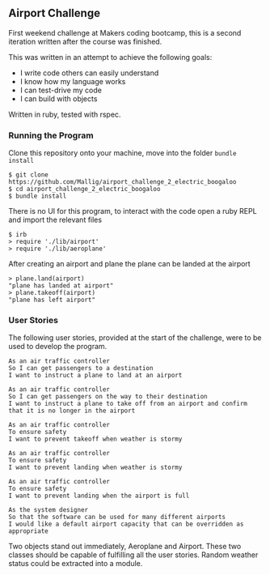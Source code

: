 ## Airport Challenge

First weekend challenge at Makers coding bootcamp, this is a second iteration written after the course was finished.

This was written in an attempt to achieve the following goals:
 - I write code others can easily understand
 - I know how my language works
 - I can test-drive my code
 - I can build with objects

Written in ruby, tested with rspec.

### Running the Program

Clone this repository onto your machine, move into the folder `bundle install`

```
$ git clone https://github.com/Mallig/airport_challenge_2_electric_boogaloo
$ cd airport_challenge_2_electric_boogaloo
$ bundle install
```

There is no UI for this program, to interact with the code open a ruby REPL and import the relevant files

```
$ irb
> require './lib/airport'
> require './lib/aeroplane'
```

After creating an airport and plane the plane can be landed at the airport

```
> plane.land(airport)
"plane has landed at airport"
> plane.takeoff(airport)
"plane has left airport"
```

### User Stories

The following user stories, provided at the start of the challenge, were to be used to develop the program.

```
As an air traffic controller 
So I can get passengers to a destination 
I want to instruct a plane to land at an airport

As an air traffic controller 
So I can get passengers on the way to their destination 
I want to instruct a plane to take off from an airport and confirm that it is no longer in the airport

As an air traffic controller 
To ensure safety 
I want to prevent takeoff when weather is stormy 

As an air traffic controller 
To ensure safety 
I want to prevent landing when weather is stormy 

As an air traffic controller 
To ensure safety 
I want to prevent landing when the airport is full 

As the system designer
So that the software can be used for many different airports
I would like a default airport capacity that can be overridden as appropriate
```

Two objects stand out immediately, Aeroplane and Airport. These two classes should be capable of fulfilling all the user stories. Random weather status could be extracted into a module.
